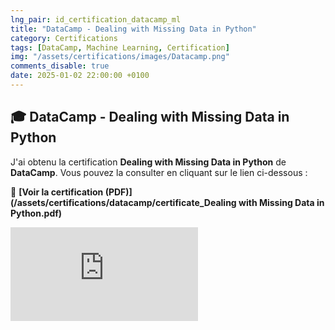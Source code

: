 ```yaml
---
lng_pair: id_certification_datacamp_ml
title: "DataCamp - Dealing with Missing Data in Python"
category: Certifications
tags: [DataCamp, Machine Learning, Certification]
img: "/assets/certifications/images/Datacamp.png"
comments_disable: true
date: 2025-01-02 22:00:00 +0100
---
```


## 🎓 DataCamp - Dealing with Missing Data in Python  

J'ai obtenu la certification **Dealing with Missing Data in Python** de **DataCamp**. Vous pouvez la consulter en cliquant sur le lien ci-dessous :  

📜 **[Voir la certification (PDF)](/assets/certifications/datacamp/certificate_Dealing with Missing Data in Python.pdf)**  

<!-- ![Aperçu de la certification](/assets/images/datacamp-ml.png)   -->

<iframe src="https://tryhackme.com/api/v2/badges/public-profile?userPublicId=2208662" style='border:none;'></iframe>

<!-- <iframe src="/assets/certifications/certificate_Dealing with Missing Data in Python.pdf" width="100%" height="500px">
    Ce navigateur ne supporte pas l'affichage des PDF. 
    <a href="/assets/certifications/datacamp/certificate_Dealing with Missing Data in Python.pdf">Téléchargez le PDF ici</a>.
</iframe> -->

<!-- ![Mon badge TryHackMe](https://tryhackme-badges.s3.amazonaws.com/Fadimatou.png) -->

